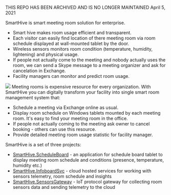 THIS REPO HAS BEEN ARCHIVED AND IS NO LONGER MAINTAINED April 5, 2021


SmartHive is smart meeting room solution for enterprise. 
<ul>
  <li>Smart hive makes room usage efficient and transparent.</li>
  <li>Each visitor can easily find location of there meeting room via room schedule displayed at wall-mounted tablet by the door.</li>
  <li>Wireless sensors monitors room condition (temperature, humidity, lightening) and physical usage.</li>
  <li>If people not actually come to  the meeting and nobody actually uses the room, we can send a Skype message to a meeting organizer and ask for cancelation in Exchange. </li>
  <li>Facility managers can monitor and predict room usage.</li>
</ul>
<img src="Docs/Images/Architecture.jpg"/>
Meeting rooms is expensive resource for every organization.
With SmartHive you can digitally transform your facility into single smart room management system that:
<ul>
  <li>Schedule a meeting via Exchange online as usual.</li>
  <li>Display room schedule on Windows tablets mounted by each meeting room. It's easy to find your meeting room in the office.</li>
  <li>If people not actually coming to the meeting ask owner to cancel booking - others can use this resource.</li>
  <li>Provide detailed meeting room usage statistic for facility manager.</li>
</ul>
SmartHive is a set of three projects:
<ul>
	<li><a href="SmartHive.ScheduleBoard">SmartHive.ScheduleBoard</a> - an application for schedule board tablet to display meeting room schedule and conditions (presence, temperature, humidity etc.) </li>
	<li><a href="SmartHive.InfoboardSvc">SmartHive.InfoboardSvc</a> - cloud hosted services for working with sensors telemetry, room schedule and insights</li>
	<li><a href="SmartHive.SensorsGateway">SmartHive.SensorsGateway</a> - IoT protocol gateway for collecting room sensors data and sending telemetry to the cloud</li>
</ul>

